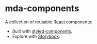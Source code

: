 # mda-components

A collection of reusable [React](https://facebook.github.io/react/) components:

- Built with [styled-components](https://styled-components.com/).
- Explore with [Storybook](https://storybooks.js.org/).
